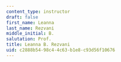 ```yaml
---
content_type: instructor
draft: false
first_name: Leanna
last_name: Rezvani
middle_initial: B.
salutation: Prof.
title: Leanna B. Rezvani
uid: c2888b54-98c4-4c63-b1e8-c93d56f10676
---
```

